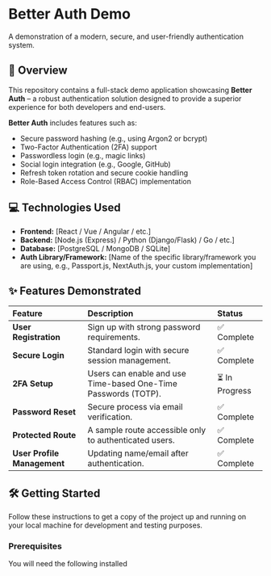 # Better Auth Demo

A demonstration of a modern, secure, and user-friendly authentication system.

## 🚀 Overview

This repository contains a full-stack demo application showcasing **Better Auth** – a robust authentication solution designed to provide a superior experience for both developers and end-users.

**Better Auth** includes features such as:

- Secure password hashing (e.g., using Argon2 or bcrypt)
- Two-Factor Authentication (2FA) support
- Passwordless login (e.g., magic links)
- Social login integration (e.g., Google, GitHub)
- Refresh token rotation and secure cookie handling
- Role-Based Access Control (RBAC) implementation

## 💻 Technologies Used

- **Frontend:** [React / Vue / Angular / etc.]
- **Backend:** [Node.js (Express) / Python (Django/Flask) / Go / etc.]
- **Database:** [PostgreSQL / MongoDB / SQLite]
- **Auth Library/Framework:** [Name of the specific library/framework you are using, e.g., Passport.js, NextAuth.js, your custom implementation]

## ✨ Features Demonstrated

| Feature                     | Description                                                    | Status         |
| :-------------------------- | :------------------------------------------------------------- | :------------- |
| **User Registration**       | Sign up with strong password requirements.                     | ✅ Complete    |
| **Secure Login**            | Standard login with secure session management.                 | ✅ Complete    |
| **2FA Setup**               | Users can enable and use Time-based One-Time Passwords (TOTP). | ⏳ In Progress |
| **Password Reset**          | Secure process via email verification.                         | ✅ Complete    |
| **Protected Route**         | A sample route accessible only to authenticated users.         | ✅ Complete    |
| **User Profile Management** | Updating name/email after authentication.                      | ✅ Complete    |

## 🛠️ Getting Started

Follow these instructions to get a copy of the project up and running on your local machine for development and testing purposes.

### Prerequisites

You will need the following installed
